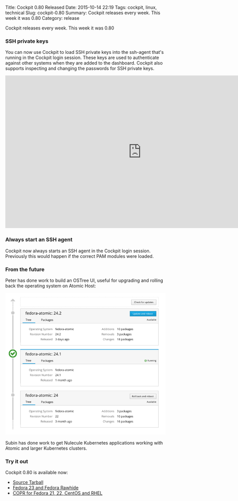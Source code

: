 Title: Cockpit 0.80 Released
Date: 2015-10-14 22:19
Tags: cockpit, linux, technical
Slug: cockpit-0.80
Summary: Cockpit releases every week. This week it was 0.80
Category: release

Cockpit releases every week. This week it was 0.80

### SSH private keys

You can now use Cockpit to load SSH private keys into the ssh-agent that's
running in the Cockpit login session. These keys are used to authenticate
against other systems when they are added to the dashboard. Cockpit also
supports inspecting and changing the passwords for SSH private keys.

<iframe width="853" height="480" src="https://www.youtube.com/embed/RZ_N2iCPm_U" frameborder="0" allowfullscreen></iframe>

### Always start an SSH agent

Cockpit now always starts an SSH agent in the Cockpit login session. Previously
this would happen if the correct PAM modules were loaded.

### From the future

Peter has done work to build an OSTree UI, useful for upgrading and rolling back
the operating system on Atomic Host:

[![OSTree Design Work](images/cockpit-ostree-design.png)](https://raw.githubusercontent.com/cockpit-project/cockpit-design/master/software-updates/software-updates-ostree-alt.png)

Subin has done work to get Nulecule Kubernetes applications working with Atomic
and larger Kubernetes clusters.

### Try it out

Cockpit 0.80 is available now:

 * [Source Tarball](https://github.com/cockpit-project/cockpit/releases/tag/0.80)
 * [Fedora 23 and Fedora Rawhide](https://bodhi.fedoraproject.org/updates/FEDORA-2015-28a7f2b07f)
 * [COPR for Fedora 21, 22, CentOS and RHEL](https://copr.fedoraproject.org/coprs/sgallagh/cockpit-preview/)

